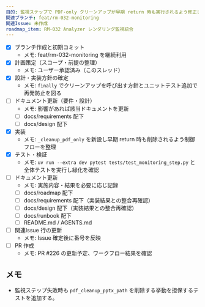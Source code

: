 ```yaml
---
目的: 監視ステップで PDF-only クリーンアップが早期 return 時も実行されるよう修正し、テストで再発防止を図る
関連ブランチ: feat/rm-032-monitoring
関連Issue: 未作成
roadmap_item: RM-032 Analyzer レンダリング監視統合
---
```


- [x] ブランチ作成と初期コミット
  - メモ: feat/rm-032-monitoring を継続利用
- [x] 計画策定（スコープ・前提の整理）
  - メモ: ユーザー承認済み（このスレッド）
- [x] 設計・実装方針の確定
  - メモ: `finally` でクリーンアップを呼び出す方針とユニットテスト追加で再発防止を図る
- [ ] ドキュメント更新（要件・設計）
  - メモ: 影響があれば該当ドキュメントを更新
  - [ ] docs/requirements 配下
  - [ ] docs/design 配下
- [x] 実装
  - メモ: `_cleanup_pdf_only` を新設し早期 return 時も削除されるよう制御フローを整理
- [x] テスト・検証
  - メモ: `uv run --extra dev pytest tests/test_monitoring_step.py` と全体テストを実行し緑化を確認
- [ ] ドキュメント更新
  - メモ: 実施内容・結果を必要に応じ記録
  - [ ] docs/roadmap 配下
  - [ ] docs/requirements 配下（実装結果との整合再確認）
  - [ ] docs/design 配下（実装結果との整合再確認）
  - [ ] docs/runbook 配下
  - [ ] README.md / AGENTS.md
- [ ] 関連Issue 行の更新
  - メモ: Issue 確定後に番号を反映
- [ ] PR 作成
  - メモ: PR #226 の更新予定、ワークフロー結果を確認

## メモ
- 監視ステップ失敗時も `pdf_cleanup_pptx_path` を削除する挙動を担保するテストを追加する。
